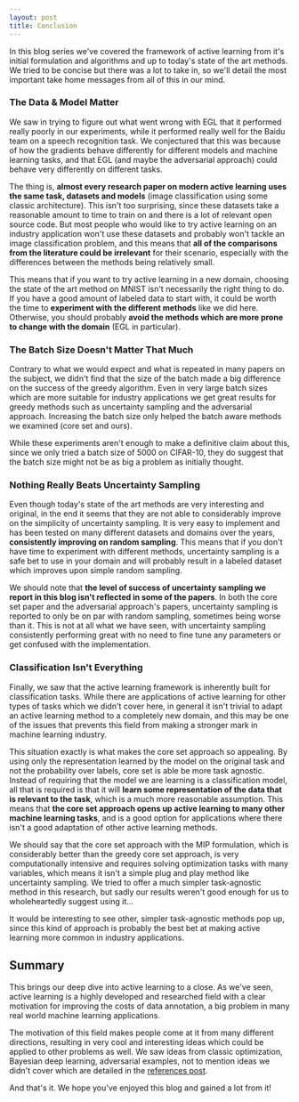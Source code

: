 ```yaml
---
layout: post
title: Conclusion
---
```


In this blog series we've covered the framework of active learning from it's initial formulation and algorithms and up to today's state of the art methods. We tried to be concise but there was a lot to take in, so we'll detail the most important take home messages from all of this in our mind.

### The Data & Model Matter
We saw in trying to figure out what went wrong with EGL that it performed really poorly in our experiments, while it performed really well for the Baidu team on a speech recognition task. We conjectured that this was because of how the gradients behave differently for different models and machine learning tasks, and that EGL (and maybe the adversarial approach) could behave very differently on different tasks.

The thing is, **almost every research paper on modern active learning uses the same task, datasets and models** (image classification using some classic architecture). This isn't too surprising, since these datasets take a reasonable amount to time to train on and there is a lot of relevant open source code. But most people who would like to try active learning on an industry application won't use these datasets and probably won't tackle an image classification problem, and this means that **all of the comparisons from the literature could be irrelevant** for their scenario, especially with the differences between the methods being relatively small.

This means that if you want to try active learning in a new domain, choosing the state of the art method on MNIST isn't necessarily the right thing to do. If you have a good amount of labeled data to start with, it could be worth the time to **experiment with the different methods** like we did here. Otherwise, you should probably **avoid the methods which are more prone to change with the domain** (EGL in particular).

### The Batch Size Doesn't Matter That Much
Contrary to what we would expect and what is repeated in many papers on the subject, we didn't find that the size of the batch made a big difference on the success of the greedy algorithm. Even in very large batch sizes which are more suitable for industry applications we get great results for greedy methods such as uncertainty sampling and the adversarial approach. Increasing the batch size only helped the batch aware methods we examined (core set and ours).

While these experiments aren't enough to make a definitive claim about this, since we only tried a batch size of 5000 on CIFAR-10, they do suggest that the batch size might not be as big a problem as initially thought.

### Nothing Really Beats Uncertainty Sampling
Even though today's state of the art methods are very interesting and original, in the end it seems that they are not able to considerably improve on the simplicity of uncertainty sampling. It is very easy to implement and has been tested on many different datasets and domains over the years, **consistently improving on random sampling**. This means that if you don't have time to experiment with different methods, uncertainty sampling is a safe bet to use in your domain and will probably result in a labeled dataset which improves upon simple random sampling.

We should note that **the level of success of uncertainty sampling we report in this blog isn't reflected in some of the papers**. In both the core set paper and the adversarial approach's papers, uncertainty sampling is reported to only be on par with random sampling, sometimes being worse than it. This is not at all what we have seen, with uncertainty sampling consistently performing great with no need to fine tune any parameters or get confused with the implementation.

### Classification Isn't Everything
Finally, we saw that the active learning framework is inherently built for classification tasks. While there are applications of active learning for other types of tasks which we didn't cover here, in general it isn't trivial to adapt an active learning method to a completely new domain, and this may be one of the issues that prevents this field from making a stronger mark in machine learning industry.

This situation exactly is what makes the core set approach so appealing. By using only the representation learned by the model on the original task and not the probability over labels, core set is able be more task agnostic. Instead of requiring that the model we are learning is a classification model, all that is required is that it will **learn some representation of the data that is relevant to the task**, which is a much more reasonable assumption. This means that **the core set approach opens up active learning to many other machine learning tasks**, and is a good option for applications where there isn't a good adaptation of other active learning methods.

We should say that the core set approach with the MIP formulation, which is considerably better than the greedy core set approach, is very computationally intensive and requires solving optimization tasks with many variables, which means it isn't a simple plug and play method like uncertainty sampling. We tried to offer a much simpler task-agnostic method in this research, but sadly our results weren't good enough for us to wholeheartedly suggest using it...

It would be interesting to see other, simpler task-agnostic methods pop up, since this kind of approach is probably the best bet at making active learning more common in industry applications.

## Summary
This brings our deep dive into active learning to a close. As we've seen, active learning is a highly developed and researched field with a clear motivation for improving the costs of data annotation, a big problem in many real world machine learning applications.

The motivation of this field makes people come at it from many different directions, resulting in very cool and interesting ideas which could be applied to other problems as well. We saw ideas from classic optimization, Bayesian deep learning, adversarial examples, not to mention ideas we didn't cover which are detailed in the [references post][ref].

And that's it. We hope you've enjoyed this blog and gained a lot from it!

[ref]: https://dsgissin.github.io/DiscriminativeActiveLearning/2018/07/05/References.html

